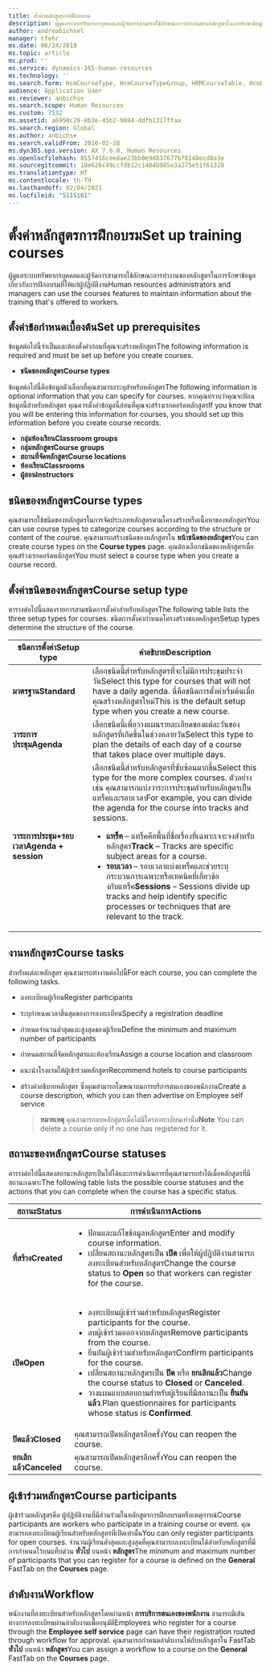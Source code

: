 ```yaml
---
title: ตั้งค่าหลักสูตรการฝึกอบรม
description: ผู้ดูแลระบบทรัพยากรบุคคลและผู้จัดการสามารถใช้ลักษณะการทำงานของหลักสูตรในการรักษาข้อมูลเกี่ยวกับการฝึกอบรมที่ให้แก่ผู้ปฏิบัติงาน
author: andreabichsel
manager: tfehr
ms.date: 06/24/2019
ms.topic: article
ms.prod: ''
ms.service: dynamics-365-human-resources
ms.technology: ''
ms.search.form: HcmCourseType, HcmCourseTypeGroup, HRMCourseTable, HcmLearningWorkspace
audience: Application User
ms.reviewer: anbichse
ms.search.scope: Human Resources
ms.custom: 7532
ms.assetid: a6950c29-8b3e-45b2-9084-ddfb1317ffaa
ms.search.region: Global
ms.author: anbichse
ms.search.validFrom: 2016-02-28
ms.dyn365.ops.version: AX 7.0.0, Human Resources
ms.openlocfilehash: 8557416cee8ae23bb0e9d837677bf8140ecd8a3e
ms.sourcegitcommit: 18e626c49ccfdb12c1484b985e3a275e51f61320
ms.translationtype: HT
ms.contentlocale: th-TH
ms.lasthandoff: 02/04/2021
ms.locfileid: "5115161"
---
```

# <a name="set-up-training-courses"></a><span data-ttu-id="0de0f-103">ตั้งค่าหลักสูตรการฝึกอบรม</span><span class="sxs-lookup"><span data-stu-id="0de0f-103">Set up training courses</span></span>

<span data-ttu-id="0de0f-104">ผู้ดูแลระบบทรัพยากรบุคคลและผู้จัดการสามารถใช้ลักษณะการทำงานของหลักสูตรในการรักษาข้อมูลเกี่ยวกับการฝึกอบรมที่ให้แก่ผู้ปฏิบัติงาน</span><span class="sxs-lookup"><span data-stu-id="0de0f-104">Human resources administrators and managers can use the courses features to maintain information about the training that's offered to workers.</span></span>

 <a name="set-up-prerequisites"></a><span data-ttu-id="0de0f-105"> ตั้งค่าข้อกำหนดเบื้องต้น</span><span class="sxs-lookup"><span data-stu-id="0de0f-105">Set up prerequisites</span></span>
---------------------

<span data-ttu-id="0de0f-106">ข้อมูลต่อไปนี้จำเป็นและต้องตั้งค่าก่อนที่คุณจะสร้างหลักสูตร</span><span class="sxs-lookup"><span data-stu-id="0de0f-106">The following information is required and must be set up before you create courses.</span></span>
-   <span data-ttu-id="0de0f-107">**ชนิดของหลักสูตร**</span><span class="sxs-lookup"><span data-stu-id="0de0f-107">**Course types**</span></span>

<span data-ttu-id="0de0f-108">ข้อมูลต่อไปนี้คือข้อมูลตัวเลือกที่คุณสามารถระบุสำหรับหลักสูตร</span><span class="sxs-lookup"><span data-stu-id="0de0f-108">The following information is optional information that you can specify for courses.</span></span> <span data-ttu-id="0de0f-109">หากคุณทราบว่าคุณจะป้อนข้อมูลนี้สำหรับหลักสูตร คุณควรตั้งค่าข้อมูลนี้ก่อนที่คุณจะสร้างเรกคอร์ดหลักสูตร</span><span class="sxs-lookup"><span data-stu-id="0de0f-109">If you know that you will be entering this information for courses, you should set up this information before you create course records.</span></span>
-   <span data-ttu-id="0de0f-110">**กลุ่มห้องเรียน**</span><span class="sxs-lookup"><span data-stu-id="0de0f-110">**Classroom groups**</span></span>
-   <span data-ttu-id="0de0f-111">**กลุ่มหลักสูตร**</span><span class="sxs-lookup"><span data-stu-id="0de0f-111">**Course groups**</span></span>
-   <span data-ttu-id="0de0f-112">**สถานที่จัดหลักสูตร**</span><span class="sxs-lookup"><span data-stu-id="0de0f-112">**Course locations**</span></span>
-   <span data-ttu-id="0de0f-113">**ห้องเรียน**</span><span class="sxs-lookup"><span data-stu-id="0de0f-113">**Classrooms**</span></span>
-   <span data-ttu-id="0de0f-114">**ผู้สอน**</span><span class="sxs-lookup"><span data-stu-id="0de0f-114">**Instructors**</span></span>

## <a name="course-types"></a><span data-ttu-id="0de0f-115">ชนิดของหลักสูตร</span><span class="sxs-lookup"><span data-stu-id="0de0f-115">Course types</span></span>
<span data-ttu-id="0de0f-116">คุณสามารถใช้ชนิดของหลักสูตรในการจัดประเภทหลักสูตรตามโครงสร้างหรือเนื้อหาของหลักสูตร</span><span class="sxs-lookup"><span data-stu-id="0de0f-116">You can use course types to categorize courses according to the structure or content of the course.</span></span> <span data-ttu-id="0de0f-117">คุณสามารถสร้างชนิดของหลักสูตรใน **หน้าชนิดของหลักสูตร**</span><span class="sxs-lookup"><span data-stu-id="0de0f-117">You can create course types on the **Course types** page.</span></span> <span data-ttu-id="0de0f-118">คุณต้องเลือกชนิดของหลักสูตรเมื่อคุณสร้างเรกคอร์ดหลักสูตร</span><span class="sxs-lookup"><span data-stu-id="0de0f-118">You must select a course type when you create a course record.</span></span>

## <a name="course-setup-type"></a><span data-ttu-id="0de0f-119">ตั้งค่าชนิดของหลักสูตร</span><span class="sxs-lookup"><span data-stu-id="0de0f-119">Course setup type</span></span>
<span data-ttu-id="0de0f-120">ตารางต่อไปนี้แสดงรายการสามชนิดการตั้งค่าสำหรับหลักสูตร</span><span class="sxs-lookup"><span data-stu-id="0de0f-120">The following table lists the three setup types for courses.</span></span> <span data-ttu-id="0de0f-121">ชนิดการตั้งค่ากำหนดโครงสร้างของหลักสูตร</span><span class="sxs-lookup"><span data-stu-id="0de0f-121">Setup types determine the structure of the course.</span></span>

<table>
<thead>
<tr class="header">
<th><span data-ttu-id="0de0f-122">ชนิดการตั้งค่า</span><span class="sxs-lookup"><span data-stu-id="0de0f-122">Setup type</span></span></th>
<th><span data-ttu-id="0de0f-123">คำอธิบาย</span><span class="sxs-lookup"><span data-stu-id="0de0f-123">Description</span></span></th>
</tr>
</thead>
<tbody>
<tr class="odd">
<td><span data-ttu-id="0de0f-124"><strong>มาตรฐาน</strong></span><span class="sxs-lookup"><span data-stu-id="0de0f-124"><strong>Standard</strong></span></span></td>
<td><span data-ttu-id="0de0f-125">เลือกชนิดนี้สำหรับหลักสูตรที่จะไม่มีการประชุมประจำวัน</span><span class="sxs-lookup"><span data-stu-id="0de0f-125">Select this type for courses that will not have a daily agenda.</span></span> <span data-ttu-id="0de0f-126">นี่คือชนิดการตั้งค่าเริ่มต้นเมื่อคุณสร้างหลักสูตรใหม่</span><span class="sxs-lookup"><span data-stu-id="0de0f-126">This is the default setup type when you create a new course.</span></span></td>
</tr>
<tr class="even">
<td><span data-ttu-id="0de0f-127"><strong>วาระการประชุม</strong></span><span class="sxs-lookup"><span data-stu-id="0de0f-127"><strong>Agenda</strong></span></span></td>
<td><span data-ttu-id="0de0f-128">เลือกชนิดนี้เพื่อวางแผนรายละเอียดของแต่ละวันของหลักสูตรที่เกิดขึ้นในช่วงหลายวัน</span><span class="sxs-lookup"><span data-stu-id="0de0f-128">Select this type to plan the details of each day of a course that takes place over multiple days.</span></span></td>
</tr>
<tr class="odd">
<td><span data-ttu-id="0de0f-129"><strong>วาระการประชุม+รอบเวลา</strong></span><span class="sxs-lookup"><span data-stu-id="0de0f-129"><strong>Agenda + session</strong></span></span></td>
<td><span data-ttu-id="0de0f-130">เลือกชนิดนี้สำหรับหลักสูตรที่ซับซ้อนมากขึ้น</span><span class="sxs-lookup"><span data-stu-id="0de0f-130">Select this type for the more complex courses.</span></span> <span data-ttu-id="0de0f-131">ตัวอย่างเช่น คุณสามารถแบ่งวาระการประชุมสำหรับหลักสูตรเป็นแทร็คและรอบเวลา</span><span class="sxs-lookup"><span data-stu-id="0de0f-131">For example, you can divide the agenda for the course into tracks and sessions.</span></span>
<ul>
<li><span data-ttu-id="0de0f-132"><strong>แทร็ค</strong> – แทร็คคือพื้นที่ชื่อเรื่องที่เฉพาะเจาะจงสำหรับหลักสูตร</span><span class="sxs-lookup"><span data-stu-id="0de0f-132"><strong>Track</strong> – Tracks are specific subject areas for a course.</span></span></li>
<li><span data-ttu-id="0de0f-133"><strong>รอบเวลา</strong> – รอบเวลาแบ่งแทร็คและช่วยระบุกระบวนการเฉพาะหรือเทคนิคที่เกี่ยวข้องกับแทร็ค</span><span class="sxs-lookup"><span data-stu-id="0de0f-133"><strong>Sessions</strong> – Sessions divide up tracks and help identify specific processes or techniques that are relevant to the track.</span></span></li>
</ul></td>
</tr>
</tbody>
</table>

## <a name="course-tasks"></a><span data-ttu-id="0de0f-134">งานหลักสูตร</span><span class="sxs-lookup"><span data-stu-id="0de0f-134">Course tasks</span></span>
<span data-ttu-id="0de0f-135">สำหรับแต่ละหลักสูตร คุณสามารถทำงานต่อไปนี้</span><span class="sxs-lookup"><span data-stu-id="0de0f-135">For each course, you can complete the following tasks.</span></span>
- <span data-ttu-id="0de0f-136">ลงทะเบียนผู้เรียน</span><span class="sxs-lookup"><span data-stu-id="0de0f-136">Register participants</span></span>
- <span data-ttu-id="0de0f-137">ระบุกำหนดเวลาสิ้นสุดของการลงทะเบียน</span><span class="sxs-lookup"><span data-stu-id="0de0f-137">Specify a registration deadline</span></span>
- <span data-ttu-id="0de0f-138">กำหนดจำนวนต่ำสุดและสูงสุดของผู้เรียน</span><span class="sxs-lookup"><span data-stu-id="0de0f-138">Define the minimum and maximum number of participants</span></span>
- <span data-ttu-id="0de0f-139">กำหนดสถานที่จัดหลักสูตรและห้องเรียน</span><span class="sxs-lookup"><span data-stu-id="0de0f-139">Assign a course location and classroom</span></span>
- <span data-ttu-id="0de0f-140">แนะนำโรงแรมให้ผู้เข้าร่วมหลักสูตร</span><span class="sxs-lookup"><span data-stu-id="0de0f-140">Recommend hotels to course participants</span></span>
- <span data-ttu-id="0de0f-141">สร้างคำอธิบายหลักสูตร ซึ่งคุณสามารถโฆษณาบนการบริการตนเองของพนักงาน</span><span class="sxs-lookup"><span data-stu-id="0de0f-141">Create a course description, which you can then advertise on Employee self service</span></span>

  ><span data-ttu-id="0de0f-142">**หมายเหตุ** คุณสามารถลบหลักสูตรเมื่อไม่มีใครลงทะเบียนเท่านั้น</span><span class="sxs-lookup"><span data-stu-id="0de0f-142">**Note** You can delete a course only if no one has registered for it.</span></span> 

## <a name="course-statuses"></a><span data-ttu-id="0de0f-143">สถานะของหลักสูตร</span><span class="sxs-lookup"><span data-stu-id="0de0f-143">Course statuses</span></span>
<span data-ttu-id="0de0f-144">ตารางต่อไปนี้แสดงสถานะหลักสูตรเป็นไปได้และการดำเนินการที่คุณสามารถทำได้เมื่อหลักสูตรที่มีสถานะเฉพาะ</span><span class="sxs-lookup"><span data-stu-id="0de0f-144">The following table lists the possible course statuses and the actions that you can complete when the course has a specific status.</span></span>

<table>
<thead>
<tr class="header">
<th><span data-ttu-id="0de0f-145">สถานะ</span><span class="sxs-lookup"><span data-stu-id="0de0f-145">Status</span></span></th>
<th><span data-ttu-id="0de0f-146">การดำเนินการ</span><span class="sxs-lookup"><span data-stu-id="0de0f-146">Actions</span></span></th>
</tr>
</thead>
<tbody>
<tr class="odd">
<td><span data-ttu-id="0de0f-147"><strong>ที่สร้าง</strong></span><span class="sxs-lookup"><span data-stu-id="0de0f-147"><strong>Created</strong></span></span></td>
<td><ul>
<li><span data-ttu-id="0de0f-148">ป้อนและแก้ไขข้อมูลหลักสูตร</span><span class="sxs-lookup"><span data-stu-id="0de0f-148">Enter and modify course information.</span></span></li>
<li><span data-ttu-id="0de0f-149">เปลี่ยนสถานะหลักสูตรเป็น <strong>เปิด</strong> เพื่อให้ผู้ปฏิบัติงานสามารถลงทะเบียนสำหรับหลักสูตร</span><span class="sxs-lookup"><span data-stu-id="0de0f-149">Change the course status to <strong>Open</strong> so that workers can register for the course.</span></span></li>
</ul></td>
</tr>
<tr class="even">
<td><span data-ttu-id="0de0f-150"><strong>เปิด</strong></span><span class="sxs-lookup"><span data-stu-id="0de0f-150"><strong>Open</strong></span></span></td>
<td><ul>
<li><span data-ttu-id="0de0f-151">ลงทะเบียนผู้เข้าร่วมสำหรับหลักสูตร</span><span class="sxs-lookup"><span data-stu-id="0de0f-151">Register participants for the course.</span></span></li>
<li><span data-ttu-id="0de0f-152">ลบผู้เข้าร่วมออกจากหลักสูตร</span><span class="sxs-lookup"><span data-stu-id="0de0f-152">Remove participants from the course.</span></span></li>
<li><span data-ttu-id="0de0f-153">ยืนยันผู้เข้าร่วมสำหรับหลักสูตร</span><span class="sxs-lookup"><span data-stu-id="0de0f-153">Confirm participants for the course.</span></span></li>
<li><span data-ttu-id="0de0f-154">เปลี่ยนสถานะหลักสูตรเป็น<strong> ปิด</strong> หรือ <strong>ยกเลิกแล้ว</strong></span><span class="sxs-lookup"><span data-stu-id="0de0f-154">Change the course status to <strong>Closed</strong> or <strong>Canceled</strong>.</span></span></li>
<li><span data-ttu-id="0de0f-155">วางแผนแบบสอบถามสำหรับผู้เรียนที่มีสถานะเป็น <strong>ยืนยันแล้ว</strong>.</span><span class="sxs-lookup"><span data-stu-id="0de0f-155">Plan questionnaires for participants whose status is <strong>Confirmed</strong>.</span></span></li>
</ul></td>
</tr>
<tr class="odd">
<td><span data-ttu-id="0de0f-156"><strong>ปิดแล้ว</strong></span><span class="sxs-lookup"><span data-stu-id="0de0f-156"><strong>Closed</strong></span></span></td>
<td><span data-ttu-id="0de0f-157">คุณสามารถเปิดหลักสูตรอีกครั้ง</span><span class="sxs-lookup"><span data-stu-id="0de0f-157">You can reopen the course.</span></span></td>
</tr>
<tr class="even">
<td><span data-ttu-id="0de0f-158"><strong>ยกเลิกแล้ว</strong></span><span class="sxs-lookup"><span data-stu-id="0de0f-158"><strong>Canceled</strong></span></span></td>
<td><span data-ttu-id="0de0f-159">คุณสามารถเปิดหลักสูตรอีกครั้ง</span><span class="sxs-lookup"><span data-stu-id="0de0f-159">You can reopen the course.</span></span></td>
</tr>
</tbody>
</table>

## <a name="course-participants"></a><span data-ttu-id="0de0f-160">ผู้เข้าร่วมหลักสูตร</span><span class="sxs-lookup"><span data-stu-id="0de0f-160">Course participants</span></span>
<span data-ttu-id="0de0f-161">ผู้เข้าร่วมหลักสูตรคือ ผู้ปฏิบัติงานที่มีส่วนร่วมในหลักสูตรการฝึกอบรมหรือเหตุการณ์</span><span class="sxs-lookup"><span data-stu-id="0de0f-161">Course participants are workers who participate in a training course or event.</span></span> <span data-ttu-id="0de0f-162">คุณสามารถลงทะเบียนผู้เรียนสำหรับหลักสูตรที่เปิดเท่านั้น</span><span class="sxs-lookup"><span data-stu-id="0de0f-162">You can only register participants for open courses.</span></span> <span data-ttu-id="0de0f-163">จำนวนผู้เรียนต่ำสุดและสูงสุดที่คุณสามารถลงทะเบียนได้สำหรับหลักสูตรที่มีการกำหนดไว้บนแท็บด่วน **ทั่วไป** บนหน้า **หลักสูตร**</span><span class="sxs-lookup"><span data-stu-id="0de0f-163">The minimum and maximum number of participants that you can register for a course is defined on the **General** FastTab on the **Courses** page.</span></span>

<a name="workflow"></a><span data-ttu-id="0de0f-164">ลำดับงาน</span><span class="sxs-lookup"><span data-stu-id="0de0f-164">Workflow</span></span>
--------

<span data-ttu-id="0de0f-165">พนักงานที่ลงทะเบียนสำหรับหลักสูตรโดยผ่านหน้า **การบริการตนเองของพนักงาน** สามารถมีเส้นทางการลงทะเบียนผ่านลำดับงานเพื่ออนุมัติ</span><span class="sxs-lookup"><span data-stu-id="0de0f-165">Employees who register for a course through the **Employee self service** page can have their registration routed through workflow for approval.</span></span> <span data-ttu-id="0de0f-166">คุณสามารถกำหนดลำดับงานให้กับหลักสูตรใน FastTab **ทั่วไป** บนหน้า **หลักสูตร**</span><span class="sxs-lookup"><span data-stu-id="0de0f-166">You can assign a workflow to a course on the **General** FastTab on the **Courses** page.</span></span>





